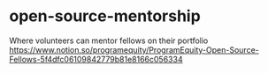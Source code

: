 # open-source-mentorship
Where volunteers can mentor fellows on their portfolio https://www.notion.so/programequity/ProgramEquity-Open-Source-Fellows-5f4dfc06109842779b81e8166c056334
